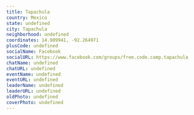 ```yaml
---
title: Tapachula
country: Mexico
state: undefined
city: Tapachula
neighborhood: undefined
coordinates: 14.909941, -92.264971
plusCode: undefined
socialName: Facebook
socialURL: https://www.facebook.com/groups/free.code.camp.tapachula
chatName: undefined
chatURL: undefined
eventName: undefined
eventURL: undefined
leaderName: undefined
leaderURL: undefined
oldPhoto: undefined
coverPhoto: undefined
---
```

